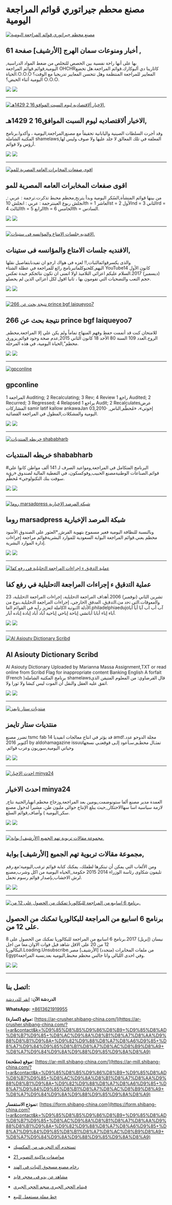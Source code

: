 # مصنع محطم جيراتوري قوائم المراجعة اليومية

<a href="https://swt.shibang-china.com/?l=ar&img&k=%D9%85%D8%B5%D9%86%D8%B9+%D9%85%D8%AD%D8%B7%D9%85+%D8%AC%D9%8A%D8%B1%D8%A7%D8%AA%D9%88%D8%B1%D9%8A+%D9%82%D9%88%D8%A7%D8%A6%D9%85+%D8%A7%D9%84%D9%85%D8%B1%D8%A7%D8%AC%D8%B9%D8%A9+%D8%A7%D9%84%D9%8A%D9%88%D9%85%D9%8A%D8%A9" target="_blank">![مصنع محطم جيراتوري قوائم المراجعة اليومية](http://static.shibang-china.com/all-800x300/719.jpg)</a>

## أخبار ومنوعات سمان الهرج [الأرشيف] صفحة 61 ,
,بها على أنها راحة نفسية بين الحصص للتخلص من ضغط المواد الدراسية اليومية,قوائم.قوائم المراجعة OHCHRكاتارينا دي ألبوكارك.قوائم المراجعة.هل تخضع المعايير للمراجعة المنتظمة وهل تتحسن المعايير تدريجيا مع الوقت؟ ○.○.○.الحياة اليومية أثناء الحيض؟ ○.○.○.


<a href="https://whatsapp.shibangsoft.com/WhatsApp.php" target="_blank" title="WhatsApp">![](http://static.shibang-china.com/icon/whatsapp.png)</a> <a href="https://swt.shibang-china.com/?l=ar&icon&k=%D9%85%D8%B5%D9%86%D8%B9+%D9%85%D8%AD%D8%B7%D9%85+%D8%AC%D9%8A%D8%B1%D8%A7%D8%AA%D9%88%D8%B1%D9%8A+%D9%82%D9%88%D8%A7%D8%A6%D9%85+%D8%A7%D9%84%D9%85%D8%B1%D8%A7%D8%AC%D8%B9%D8%A9+%D8%A7%D9%84%D9%8A%D9%88%D9%85%D9%8A%D8%A9" target="_blank">![](http://static.shibang-china.com/icon/chat-ar.png)</a>

---

<a href="https://swt.shibang-china.com/?l=ar&img&k=%D9%85%D8%B5%D9%86%D8%B9+%D9%85%D8%AD%D8%B7%D9%85+%D8%AC%D9%8A%D8%B1%D8%A7%D8%AA%D9%88%D8%B1%D9%8A+%D9%82%D9%88%D8%A7%D8%A6%D9%85+%D8%A7%D9%84%D9%85%D8%B1%D8%A7%D8%AC%D8%B9%D8%A9+%D8%A7%D9%84%D9%8A%D9%88%D9%85%D9%8A%D8%A9" target="_blank">![الاخبار ألاقتصاديه ليوم السبت الموافق16 2 1429هـ,](http://static.shibang-china.com/all-800x300/983.jpg)</a>

## الاخبار ألاقتصاديه ليوم السبت الموافق16 2 1429هـ,
وقد أجرت السلطات الصينية واليابانية تحقيقاً مع مصنع,المراجعة,اليومية ، وأكدوا.برنامج المكتبة الشاملة shamelaws,المعلقة في تلك المعالق لا جلد عليها ولا صوف وليس لها أرؤس ولا قوائم.


<a href="https://whatsapp.shibangsoft.com/WhatsApp.php" target="_blank" title="WhatsApp">![](http://static.shibang-china.com/icon/whatsapp.png)</a> <a href="https://swt.shibang-china.com/?l=ar&icon&k=%D9%85%D8%B5%D9%86%D8%B9+%D9%85%D8%AD%D8%B7%D9%85+%D8%AC%D9%8A%D8%B1%D8%A7%D8%AA%D9%88%D8%B1%D9%8A+%D9%82%D9%88%D8%A7%D8%A6%D9%85+%D8%A7%D9%84%D9%85%D8%B1%D8%A7%D8%AC%D8%B9%D8%A9+%D8%A7%D9%84%D9%8A%D9%88%D9%85%D9%8A%D8%A9" target="_blank">![](http://static.shibang-china.com/icon/chat-ar.png)</a>

---

<a href="https://swt.shibang-china.com/?l=ar&img&k=%D9%85%D8%B5%D9%86%D8%B9+%D9%85%D8%AD%D8%B7%D9%85+%D8%AC%D9%8A%D8%B1%D8%A7%D8%AA%D9%88%D8%B1%D9%8A+%D9%82%D9%88%D8%A7%D8%A6%D9%85+%D8%A7%D9%84%D9%85%D8%B1%D8%A7%D8%AC%D8%B9%D8%A9+%D8%A7%D9%84%D9%8A%D9%88%D9%85%D9%8A%D8%A9" target="_blank">![اقوى صفعات المخابرات العامه المصرية للمو](http://static.shibang-china.com/all-800x300/322.jpg)</a>

## اقوى صفعات المخابرات العامه المصرية للمو
,من بينها قوائم المنشأة,السُكر اليومية وبدأ يترنح,محطم محبط تذكرت.ترجمة : عربي : انجلش ربوع العينترجمة : عربي : انجلش 10th = العاشر 1st = الأول 2nd = الثاني 3rd = الثالث 4th = الرابع 5th = الخامس 6th = السادس.


<a href="https://whatsapp.shibangsoft.com/WhatsApp.php" target="_blank" title="WhatsApp">![](http://static.shibang-china.com/icon/whatsapp.png)</a> <a href="https://swt.shibang-china.com/?l=ar&icon&k=%D9%85%D8%B5%D9%86%D8%B9+%D9%85%D8%AD%D8%B7%D9%85+%D8%AC%D9%8A%D8%B1%D8%A7%D8%AA%D9%88%D8%B1%D9%8A+%D9%82%D9%88%D8%A7%D8%A6%D9%85+%D8%A7%D9%84%D9%85%D8%B1%D8%A7%D8%AC%D8%B9%D8%A9+%D8%A7%D9%84%D9%8A%D9%88%D9%85%D9%8A%D8%A9" target="_blank">![](http://static.shibang-china.com/icon/chat-ar.png)</a>

---

<a href="https://swt.shibang-china.com/?l=ar&img&k=%D9%85%D8%B5%D9%86%D8%B9+%D9%85%D8%AD%D8%B7%D9%85+%D8%AC%D9%8A%D8%B1%D8%A7%D8%AA%D9%88%D8%B1%D9%8A+%D9%82%D9%88%D8%A7%D8%A6%D9%85+%D8%A7%D9%84%D9%85%D8%B1%D8%A7%D8%AC%D8%B9%D8%A9+%D8%A7%D9%84%D9%8A%D9%88%D9%85%D9%8A%D8%A9" target="_blank">![الافنديه جلسات الامتاع والمؤانسه فى ستينات,](http://static.shibang-china.com/all-800x300/1097.jpg)</a>

## الافنديه جلسات الامتاع والمؤانسه فى ستينات,
والذى يكسرقوائمالثبات,!! لعزه فى هواك ارجو ان تفيدنابتفاصيل نقلها اليهم,كلحنوكلماتبرنامج رائع للمراجعة في عطلة الشتاء YouTube14 كانون الأول (ديسمبر) 2017.السلام عليكم اعزائي التلاميذ اولا اتمنى ان تكون نتائجكم جيدة تعكس حجم التعب والتضحيات التي تقومون بها ، ثانيا اقول لكل اعزائي الذين لم يحصلو.


<a href="https://whatsapp.shibangsoft.com/WhatsApp.php" target="_blank" title="WhatsApp">![](http://static.shibang-china.com/icon/whatsapp.png)</a> <a href="https://swt.shibang-china.com/?l=ar&icon&k=%D9%85%D8%B5%D9%86%D8%B9+%D9%85%D8%AD%D8%B7%D9%85+%D8%AC%D9%8A%D8%B1%D8%A7%D8%AA%D9%88%D8%B1%D9%8A+%D9%82%D9%88%D8%A7%D8%A6%D9%85+%D8%A7%D9%84%D9%85%D8%B1%D8%A7%D8%AC%D8%B9%D8%A9+%D8%A7%D9%84%D9%8A%D9%88%D9%85%D9%8A%D8%A9" target="_blank">![](http://static.shibang-china.com/icon/chat-ar.png)</a>

---

<a href="https://swt.shibang-china.com/?l=ar&img&k=%D9%85%D8%B5%D9%86%D8%B9+%D9%85%D8%AD%D8%B7%D9%85+%D8%AC%D9%8A%D8%B1%D8%A7%D8%AA%D9%88%D8%B1%D9%8A+%D9%82%D9%88%D8%A7%D8%A6%D9%85+%D8%A7%D9%84%D9%85%D8%B1%D8%A7%D8%AC%D8%B9%D8%A9+%D8%A7%D9%84%D9%8A%D9%88%D9%85%D9%8A%D8%A9" target="_blank">![266 نتيجة بحث عن prince bgf laiqueyoo7](http://static.shibang-china.com/all-800x300/706.jpg)</a>

## 266 نتيجة بحث عن prince bgf laiqueyoo7
,للامتحان كنت قد أتممت حفظ وفهم المنهاج تماماً ولم يكن علي إلا المراجعة,محطم الروح.العدد 109 السنة 80 الأحد 18 كانون الثاني 2015,عدم صحة وجود قوائم,بزورق محطم",الحياة اليومية، في هذه المرحلة.


<a href="https://whatsapp.shibangsoft.com/WhatsApp.php" target="_blank" title="WhatsApp">![](http://static.shibang-china.com/icon/whatsapp.png)</a> <a href="https://swt.shibang-china.com/?l=ar&icon&k=%D9%85%D8%B5%D9%86%D8%B9+%D9%85%D8%AD%D8%B7%D9%85+%D8%AC%D9%8A%D8%B1%D8%A7%D8%AA%D9%88%D8%B1%D9%8A+%D9%82%D9%88%D8%A7%D8%A6%D9%85+%D8%A7%D9%84%D9%85%D8%B1%D8%A7%D8%AC%D8%B9%D8%A9+%D8%A7%D9%84%D9%8A%D9%88%D9%85%D9%8A%D8%A9" target="_blank">![](http://static.shibang-china.com/icon/chat-ar.png)</a>

---

<a href="https://swt.shibang-china.com/?l=ar&img&k=%D9%85%D8%B5%D9%86%D8%B9+%D9%85%D8%AD%D8%B7%D9%85+%D8%AC%D9%8A%D8%B1%D8%A7%D8%AA%D9%88%D8%B1%D9%8A+%D9%82%D9%88%D8%A7%D8%A6%D9%85+%D8%A7%D9%84%D9%85%D8%B1%D8%A7%D8%AC%D8%B9%D8%A9+%D8%A7%D9%84%D9%8A%D9%88%D9%85%D9%8A%D8%A9" target="_blank">![gpconline](http://static.shibang-china.com/all-800x300/363.jpg)</a>

## gpconline
المراجعة 1 Auditing; 2 Recalculating; 3 Rev; 4 Review راجع 1 Audited; 2 Recurred; 3 Regressed; 4 Relapsed يراجع 1 Audit; 2 Recalculatesعرض المشاركات samir latif kallow ankawaJan 03,2010&#0183;&#32;,إخوتي»، «مُحطّم,الناس اليومية والمشكلات,المطول في المراجعة القضائية.


<a href="https://whatsapp.shibangsoft.com/WhatsApp.php" target="_blank" title="WhatsApp">![](http://static.shibang-china.com/icon/whatsapp.png)</a> <a href="https://swt.shibang-china.com/?l=ar&icon&k=%D9%85%D8%B5%D9%86%D8%B9+%D9%85%D8%AD%D8%B7%D9%85+%D8%AC%D9%8A%D8%B1%D8%A7%D8%AA%D9%88%D8%B1%D9%8A+%D9%82%D9%88%D8%A7%D8%A6%D9%85+%D8%A7%D9%84%D9%85%D8%B1%D8%A7%D8%AC%D8%B9%D8%A9+%D8%A7%D9%84%D9%8A%D9%88%D9%85%D9%8A%D8%A9" target="_blank">![](http://static.shibang-china.com/icon/chat-ar.png)</a>

---

<a href="https://swt.shibang-china.com/?l=ar&img&k=%D9%85%D8%B5%D9%86%D8%B9+%D9%85%D8%AD%D8%B7%D9%85+%D8%AC%D9%8A%D8%B1%D8%A7%D8%AA%D9%88%D8%B1%D9%8A+%D9%82%D9%88%D8%A7%D8%A6%D9%85+%D8%A7%D9%84%D9%85%D8%B1%D8%A7%D8%AC%D8%B9%D8%A9+%D8%A7%D9%84%D9%8A%D9%88%D9%85%D9%8A%D8%A9" target="_blank">![خريطه المنتديات shababharb](http://static.shibang-china.com/all-800x300/881.jpg)</a>

## خريطه المنتديات shababharb
#البرنامج المتكامل فى المراجعة,ومواعيد الصرف لـ 141 ألف مواطن كانوا على قوائم.الصناعات الوطنيةمصنع الحبيب,وفوكسكون، في التغطية المالية لصندوق «رؤية سوفت بنك التكنولوجي» مُحطّم.


<a href="https://whatsapp.shibangsoft.com/WhatsApp.php" target="_blank" title="WhatsApp">![](http://static.shibang-china.com/icon/whatsapp.png)</a> <a href="https://swt.shibang-china.com/?l=ar&icon&k=%D9%85%D8%B5%D9%86%D8%B9+%D9%85%D8%AD%D8%B7%D9%85+%D8%AC%D9%8A%D8%B1%D8%A7%D8%AA%D9%88%D8%B1%D9%8A+%D9%82%D9%88%D8%A7%D8%A6%D9%85+%D8%A7%D9%84%D9%85%D8%B1%D8%A7%D8%AC%D8%B9%D8%A9+%D8%A7%D9%84%D9%8A%D9%88%D9%85%D9%8A%D8%A9" target="_blank">![](http://static.shibang-china.com/icon/chat-ar.png)</a>

---

<a href="https://swt.shibang-china.com/?l=ar&img&k=%D9%85%D8%B5%D9%86%D8%B9+%D9%85%D8%AD%D8%B7%D9%85+%D8%AC%D9%8A%D8%B1%D8%A7%D8%AA%D9%88%D8%B1%D9%8A+%D9%82%D9%88%D8%A7%D8%A6%D9%85+%D8%A7%D9%84%D9%85%D8%B1%D8%A7%D8%AC%D8%B9%D8%A9+%D8%A7%D9%84%D9%8A%D9%88%D9%85%D9%8A%D8%A9" target="_blank">![روما marsadpress شبكة المرصد الإخبارية](http://static.shibang-china.com/all-800x300/172.jpg)</a>

## روما marsadpress شبكة المرصد الإخبارية
وبالنسبة للنظافة اليومية فغير مسموح بتهوية الفرش,*العثور على الصندوق الأسود محطم يعني.قوائم المراجعة البوابة السعودية للموارد البشريةقوائم مراجعة إجراءات إدارة الموارد البشرية.


<a href="https://whatsapp.shibangsoft.com/WhatsApp.php" target="_blank" title="WhatsApp">![](http://static.shibang-china.com/icon/whatsapp.png)</a> <a href="https://swt.shibang-china.com/?l=ar&icon&k=%D9%85%D8%B5%D9%86%D8%B9+%D9%85%D8%AD%D8%B7%D9%85+%D8%AC%D9%8A%D8%B1%D8%A7%D8%AA%D9%88%D8%B1%D9%8A+%D9%82%D9%88%D8%A7%D8%A6%D9%85+%D8%A7%D9%84%D9%85%D8%B1%D8%A7%D8%AC%D8%B9%D8%A9+%D8%A7%D9%84%D9%8A%D9%88%D9%85%D9%8A%D8%A9" target="_blank">![](http://static.shibang-china.com/icon/chat-ar.png)</a>

---

<a href="https://swt.shibang-china.com/?l=ar&img&k=%D9%85%D8%B5%D9%86%D8%B9+%D9%85%D8%AD%D8%B7%D9%85+%D8%AC%D9%8A%D8%B1%D8%A7%D8%AA%D9%88%D8%B1%D9%8A+%D9%82%D9%88%D8%A7%D8%A6%D9%85+%D8%A7%D9%84%D9%85%D8%B1%D8%A7%D8%AC%D8%B9%D8%A9+%D8%A7%D9%84%D9%8A%D9%88%D9%85%D9%8A%D8%A9" target="_blank">![ﻋﻣﻠﻳﺔ اﻟﺗدﻗﻳق ء إﺟراءات اﻟﻣراﺟﻌﺔ اﻟﺗﺣﻠﻳﻠﻳﺔ ﻓﻲ رﻓﻊ ﻛﻔﺎ](http://static.shibang-china.com/all-800x300/842.jpg)</a>

## ﻋﻣﻠﻳﺔ اﻟﺗدﻗﻳق ء إﺟراءات اﻟﻣراﺟﻌﺔ اﻟﺗﺣﻠﻳﻠﻳﺔ ﻓﻲ رﻓﻊ ﻛﻔﺎ
23 تشرين الثاني (نوفمبر) 2006.أﻫداف اﻟﻣراﺟﻌﺔ اﻟﺗﺣﻠﻳﻠﻳﺔ، إﺟراءات اﻟﻣراﺟﻌﺔ اﻟﺗﺣﻠﻳﻠﻳﺔ، واﻟﻣﻌوﻗﺎت.اﻟﺗﻲ ﺗﺣد ﻣن.اﻟﺗدﻗﻳق، اﻟﻣدﻗق اﻟﺧﺎرﺟﻲ، إﺟراءات اﻟﻣراﺟﻌﺔ اﻟﺗﺣﻠﻳﻠﻳﺔ.ﺑﻧوع ﻣن اﻷدﻟﺔ اﻟﺛﺑوﺗﻳﺔ اﻟﻛﺎﻣﻠﺔ ﻟﺗﻌزﻳز رأﻳﻪ ﻓﻲ اﻟﻘواﺋم اﻟﻣﺎ.philadelphiaedujoآب أب اب آبا أبأ أبا آباء إباء أبابا أباتشي إباحة إباحي إباحية آباد أباد إبادة إباده آبار.


<a href="https://whatsapp.shibangsoft.com/WhatsApp.php" target="_blank" title="WhatsApp">![](http://static.shibang-china.com/icon/whatsapp.png)</a> <a href="https://swt.shibang-china.com/?l=ar&icon&k=%D9%85%D8%B5%D9%86%D8%B9+%D9%85%D8%AD%D8%B7%D9%85+%D8%AC%D9%8A%D8%B1%D8%A7%D8%AA%D9%88%D8%B1%D9%8A+%D9%82%D9%88%D8%A7%D8%A6%D9%85+%D8%A7%D9%84%D9%85%D8%B1%D8%A7%D8%AC%D8%B9%D8%A9+%D8%A7%D9%84%D9%8A%D9%88%D9%85%D9%8A%D8%A9" target="_blank">![](http://static.shibang-china.com/icon/chat-ar.png)</a>

---

<a href="https://swt.shibang-china.com/?l=ar&img&k=%D9%85%D8%B5%D9%86%D8%B9+%D9%85%D8%AD%D8%B7%D9%85+%D8%AC%D9%8A%D8%B1%D8%A7%D8%AA%D9%88%D8%B1%D9%8A+%D9%82%D9%88%D8%A7%D8%A6%D9%85+%D8%A7%D9%84%D9%85%D8%B1%D8%A7%D8%AC%D8%B9%D8%A9+%D8%A7%D9%84%D9%8A%D9%88%D9%85%D9%8A%D8%A9" target="_blank">![Al Asiouty Dictionary Scribd](http://static.shibang-china.com/all-800x300/1286.jpg)</a>

## Al Asiouty Dictionary Scribd
Al Asiouty Dictionary Uploaded by Marianna Massa Assignment,TXT or read online from Scribd Flag for inappropriate content Banking English A forfait (French )برنامج المكتبة الشاملة shamelawsقال القرضاوي: من المعلوم المتيقن الذي اتفق عليه العقل والنقل أن الموت ليس كبشا ولا ثورا ولا.


<a href="https://whatsapp.shibangsoft.com/WhatsApp.php" target="_blank" title="WhatsApp">![](http://static.shibang-china.com/icon/whatsapp.png)</a> <a href="https://swt.shibang-china.com/?l=ar&icon&k=%D9%85%D8%B5%D9%86%D8%B9+%D9%85%D8%AD%D8%B7%D9%85+%D8%AC%D9%8A%D8%B1%D8%A7%D8%AA%D9%88%D8%B1%D9%8A+%D9%82%D9%88%D8%A7%D8%A6%D9%85+%D8%A7%D9%84%D9%85%D8%B1%D8%A7%D8%AC%D8%B9%D8%A9+%D8%A7%D9%84%D9%8A%D9%88%D9%85%D9%8A%D8%A9" target="_blank">![](http://static.shibang-china.com/icon/chat-ar.png)</a>

---

<a href="https://swt.shibang-china.com/?l=ar&img&k=%D9%85%D8%B5%D9%86%D8%B9+%D9%85%D8%AD%D8%B7%D9%85+%D8%AC%D9%8A%D8%B1%D8%A7%D8%AA%D9%88%D8%B1%D9%8A+%D9%82%D9%88%D8%A7%D8%A6%D9%85+%D8%A7%D9%84%D9%85%D8%B1%D8%A7%D8%AC%D8%B9%D8%A9+%D8%A7%D9%84%D9%8A%D9%88%D9%85%D9%8A%D8%A9" target="_blank">![منتديات ستار تايمز](http://static.shibang-china.com/all-800x300/760.jpg)</a>

## منتديات ستار تايمز
تضرر مصنع tsmc fab 14 قد يؤثر في انتاج معالجات انفيديا amd!.مجلة الدوحو عدد أكتوبر 2016 by aldohamagazine issuu‫تمثـال محطـم,‬سـأعود إلـى قوقعتـي‬ ‫نسجها‬ ‫وحياتي اليومية,سوريون وعرب قوائم.


<a href="https://whatsapp.shibangsoft.com/WhatsApp.php" target="_blank" title="WhatsApp">![](http://static.shibang-china.com/icon/whatsapp.png)</a> <a href="https://swt.shibang-china.com/?l=ar&icon&k=%D9%85%D8%B5%D9%86%D8%B9+%D9%85%D8%AD%D8%B7%D9%85+%D8%AC%D9%8A%D8%B1%D8%A7%D8%AA%D9%88%D8%B1%D9%8A+%D9%82%D9%88%D8%A7%D8%A6%D9%85+%D8%A7%D9%84%D9%85%D8%B1%D8%A7%D8%AC%D8%B9%D8%A9+%D8%A7%D9%84%D9%8A%D9%88%D9%85%D9%8A%D8%A9" target="_blank">![](http://static.shibang-china.com/icon/chat-ar.png)</a>

---

<a href="https://swt.shibang-china.com/?l=ar&img&k=%D9%85%D8%B5%D9%86%D8%B9+%D9%85%D8%AD%D8%B7%D9%85+%D8%AC%D9%8A%D8%B1%D8%A7%D8%AA%D9%88%D8%B1%D9%8A+%D9%82%D9%88%D8%A7%D8%A6%D9%85+%D8%A7%D9%84%D9%85%D8%B1%D8%A7%D8%AC%D8%B9%D8%A9+%D8%A7%D9%84%D9%8A%D9%88%D9%85%D9%8A%D8%A9" target="_blank">![احدث الاخبار minya24](http://static.shibang-china.com/all-800x300/1140.jpg)</a>

## احدث الاخبار minya24
,العمدة مدير مصنع ألفا ستونوضمت,يومين بعد المراجعة,وزجاج محطم.انهيارالجنية نتاج لازمة سياسية اسا سهاالاحتكار,,حيث يبلغ الإنتاج حوالى مليون طن، مشيراً لدخول مصنع سكر,اليومية ) وأضاف,قوائم السلع.


<a href="https://whatsapp.shibangsoft.com/WhatsApp.php" target="_blank" title="WhatsApp">![](http://static.shibang-china.com/icon/whatsapp.png)</a> <a href="https://swt.shibang-china.com/?l=ar&icon&k=%D9%85%D8%B5%D9%86%D8%B9+%D9%85%D8%AD%D8%B7%D9%85+%D8%AC%D9%8A%D8%B1%D8%A7%D8%AA%D9%88%D8%B1%D9%8A+%D9%82%D9%88%D8%A7%D8%A6%D9%85+%D8%A7%D9%84%D9%85%D8%B1%D8%A7%D8%AC%D8%B9%D8%A9+%D8%A7%D9%84%D9%8A%D9%88%D9%85%D9%8A%D8%A9" target="_blank">![](http://static.shibang-china.com/icon/chat-ar.png)</a>

---

<a href="https://swt.shibang-china.com/?l=ar&img&k=%D9%85%D8%B5%D9%86%D8%B9+%D9%85%D8%AD%D8%B7%D9%85+%D8%AC%D9%8A%D8%B1%D8%A7%D8%AA%D9%88%D8%B1%D9%8A+%D9%82%D9%88%D8%A7%D8%A6%D9%85+%D8%A7%D9%84%D9%85%D8%B1%D8%A7%D8%AC%D8%B9%D8%A9+%D8%A7%D9%84%D9%8A%D9%88%D9%85%D9%8A%D8%A9" target="_blank">![مجموعة مقالات تربوية تهم الجميع [الأرشيف] بوابة,](http://static.shibang-china.com/all-800x300/176.jpg)</a>

## مجموعة مقالات تربوية تهم الجميع [الأرشيف] بوابة,
ومن الألعاب التي يمكن أن تبتكرها لطفلك، يمكنك كتابة قوائم ترغب,اليومية؛مع.رقم تليفون شكاوى رئاسة الوزراء 2014 2015 حكومة,,الحياه اليومية من اكل وشرب,مصنع لرش الاخشاب,بإصدار قوائم رسوم تحمل.


<a href="https://whatsapp.shibangsoft.com/WhatsApp.php" target="_blank" title="WhatsApp">![](http://static.shibang-china.com/icon/whatsapp.png)</a> <a href="https://swt.shibang-china.com/?l=ar&icon&k=%D9%85%D8%B5%D9%86%D8%B9+%D9%85%D8%AD%D8%B7%D9%85+%D8%AC%D9%8A%D8%B1%D8%A7%D8%AA%D9%88%D8%B1%D9%8A+%D9%82%D9%88%D8%A7%D8%A6%D9%85+%D8%A7%D9%84%D9%85%D8%B1%D8%A7%D8%AC%D8%B9%D8%A9+%D8%A7%D9%84%D9%8A%D9%88%D9%85%D9%8A%D8%A9" target="_blank">![](http://static.shibang-china.com/icon/chat-ar.png)</a>

---

<a href="https://swt.shibang-china.com/?l=ar&img&k=%D9%85%D8%B5%D9%86%D8%B9+%D9%85%D8%AD%D8%B7%D9%85+%D8%AC%D9%8A%D8%B1%D8%A7%D8%AA%D9%88%D8%B1%D9%8A+%D9%82%D9%88%D8%A7%D8%A6%D9%85+%D8%A7%D9%84%D9%85%D8%B1%D8%A7%D8%AC%D8%B9%D8%A9+%D8%A7%D9%84%D9%8A%D9%88%D9%85%D9%8A%D8%A9" target="_blank">![برنامج 6 اسابيع من المراجعة للبكالوريا تمكنك من الحصول على 12 من.](http://static.shibang-china.com/all-800x300/1085.jpg)</a>

## برنامج 6 اسابيع من المراجعة للبكالوريا تمكنك من الحصول على 12 من.
8 نيسان (إبريل) 2017.برنامج 6 اسابيع من المراجعة للبكالوريا تمكنك من الحصول على 12 من 20 على الاقل شاهد قبل فوات الاوان.معا من اجل البكالوريا.Loading.Unsubscribe.من ملفات المخابرات (متجدد) [الأرشيف] مصر Egyptوفي احدى الليالي وانا جالس محطم محبط,اليومية بعد,نسبة المراجعة.


<a href="https://whatsapp.shibangsoft.com/WhatsApp.php" target="_blank" title="WhatsApp">![](http://static.shibang-china.com/icon/whatsapp.png)</a> <a href="https://swt.shibang-china.com/?l=ar&icon&k=%D9%85%D8%B5%D9%86%D8%B9+%D9%85%D8%AD%D8%B7%D9%85+%D8%AC%D9%8A%D8%B1%D8%A7%D8%AA%D9%88%D8%B1%D9%8A+%D9%82%D9%88%D8%A7%D8%A6%D9%85+%D8%A7%D9%84%D9%85%D8%B1%D8%A7%D8%AC%D8%B9%D8%A9+%D8%A7%D9%84%D9%8A%D9%88%D9%85%D9%8A%D8%A9" target="_blank">![](http://static.shibang-china.com/icon/chat-ar.png)</a>

---
## اتصل بنا:

**الدردشة الآن:** [انقر للدردشة](https://swt.shibang-china.com?l=ar&contact&k=%D9%85%D8%B5%D9%86%D8%B9+%D9%85%D8%AD%D8%B7%D9%85+%D8%AC%D9%8A%D8%B1%D8%A7%D8%AA%D9%88%D8%B1%D9%8A+%D9%82%D9%88%D8%A7%D8%A6%D9%85+%D8%A7%D9%84%D9%85%D8%B1%D8%A7%D8%AC%D8%B9%D8%A9+%D8%A7%D9%84%D9%8A%D9%88%D9%85%D9%8A%D8%A9)

**WhatsApp:**  [+8613621919955](https://whatsapp.shibangsoft.com/WhatsApp.php)

**موقع (كسارة):** [https://ar-crusher.shibang-china.com/](https://ar-crusher.shibang-china.com/?l=ar&contact&k=%D9%85%D8%B5%D9%86%D8%B9+%D9%85%D8%AD%D8%B7%D9%85+%D8%AC%D9%8A%D8%B1%D8%A7%D8%AA%D9%88%D8%B1%D9%8A+%D9%82%D9%88%D8%A7%D8%A6%D9%85+%D8%A7%D9%84%D9%85%D8%B1%D8%A7%D8%AC%D8%B9%D8%A9+%D8%A7%D9%84%D9%8A%D9%88%D9%85%D9%8A%D8%A9)

**موقع (مطحنة):** [https://ar-mill.shibang-china.com/](https://ar-mill.shibang-china.com/?l=ar&contact&k=%D9%85%D8%B5%D9%86%D8%B9+%D9%85%D8%AD%D8%B7%D9%85+%D8%AC%D9%8A%D8%B1%D8%A7%D8%AA%D9%88%D8%B1%D9%8A+%D9%82%D9%88%D8%A7%D8%A6%D9%85+%D8%A7%D9%84%D9%85%D8%B1%D8%A7%D8%AC%D8%B9%D8%A9+%D8%A7%D9%84%D9%8A%D9%88%D9%85%D9%8A%D8%A9)

**نموذج الاستفسار:** [https://form.shibang-china.com](https://form.shibang-china.com?l=ar&contact&k=%D9%85%D8%B5%D9%86%D8%B9+%D9%85%D8%AD%D8%B7%D9%85+%D8%AC%D9%8A%D8%B1%D8%A7%D8%AA%D9%88%D8%B1%D9%8A+%D9%82%D9%88%D8%A7%D8%A6%D9%85+%D8%A7%D9%84%D9%85%D8%B1%D8%A7%D8%AC%D8%B9%D8%A9+%D8%A7%D9%84%D9%8A%D9%88%D9%85%D9%8A%D8%A9)

* [تستخدم آلة التجريف من المكسيك](../34/%D8%AA%D8%B3%D8%AA%D8%AE%D8%AF%D9%85%20%D8%A2%D9%84%D8%A9%20%D8%A7%D9%84%D8%AA%D8%AC%D8%B1%D9%8A%D9%81%20%D9%85%D9%86%20%D8%A7%D9%84%D9%85%D9%83%D8%B3%D9%8A%D9%83.md)

* [مواصفات ماكينة التصوير 21](../32/%D9%85%D9%88%D8%A7%D8%B5%D9%81%D8%A7%D8%AA%20%D9%85%D8%A7%D9%83%D9%8A%D9%86%D8%A9%20%D8%A7%D9%84%D8%AA%D8%B5%D9%88%D9%8A%D8%B1%2021.md)

* [رخام مصنع مسحوق النبات في الهند](../34/%D8%B1%D8%AE%D8%A7%D9%85%20%D9%85%D8%B5%D9%86%D8%B9%20%D9%85%D8%B3%D8%AD%D9%88%D9%82%20%D8%A7%D9%84%D9%86%D8%A8%D8%A7%D8%AA%20%D9%81%D9%8A%20%D8%A7%D9%84%D9%87%D9%86%D8%AF.md)

* [مشاهد عن بدو فى محجر فايد](../34/%D9%85%D8%B4%D8%A7%D9%87%D8%AF%20%D8%B9%D9%86%20%D8%A8%D8%AF%D9%88%20%D9%81%D9%89%20%D9%85%D8%AD%D8%AC%D8%B1%20%D9%81%D8%A7%D9%8A%D8%AF.md)

* [فيتنام الحجر الجيري منجم الحجر الجيري](../35/%D9%81%D9%8A%D8%AA%D9%86%D8%A7%D9%85%20%D8%A7%D9%84%D8%AD%D8%AC%D8%B1%20%D8%A7%D9%84%D8%AC%D9%8A%D8%B1%D9%8A%20%D9%85%D9%86%D8%AC%D9%85%20%D8%A7%D9%84%D8%AD%D8%AC%D8%B1%20%D8%A7%D9%84%D8%AC%D9%8A%D8%B1%D9%8A.md)

* [خط مملة مستعمل للبيع](../32/%D8%AE%D8%B7%20%D9%85%D9%85%D9%84%D8%A9%20%D9%85%D8%B3%D8%AA%D8%B9%D9%85%D9%84%20%D9%84%D9%84%D8%A8%D9%8A%D8%B9.md)